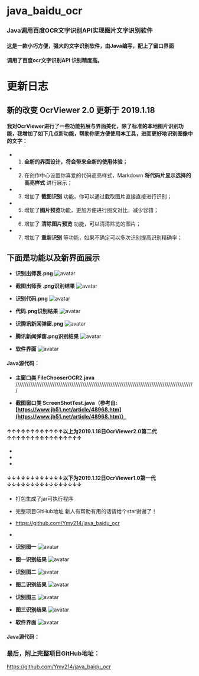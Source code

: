 # java_baidu_ocr
### Java调用百度OCR文字识别API实现图片文字识别软件
#### 这是一款小巧方便，强大的文字识别软件，由Java编写，配上了窗口界面
#### 调用了百度ocr文字识别API 识别精度高。

# 更新日志

## 新的改变 OcrViewer 2.0 更新于 2019.1.18

#### 我对OcrViewer进行了一些功能拓展与界面美化，除了标准的本地图片识别功能，我增加了如下几点新功能，帮助你更方便使用本工具，进而更好地识别图像中的文字：

 - 1. **全新的界面设计，将会带来全新的使用体验；** 
 - 2. 在创作中心设置你喜爱的代码高亮样式，Markdown **将代码片显示选择的高亮样式** 进行展示；
 - 3. 增加了 **截图识别** 功能，你可以通过截取图片直接直接进行识别；
 - 5. 增加了**图片预览**功能，更加方便进行图文对比，减少容错；
 - 6. 增加了 **清除图片预览** 功能，可以清清除览的图片；
 - 7. 增加了 **重新识别** 等功能，如果不确定可以多次识别提高识别精确率；

## 下面是功能以及新界面展示

- **识别出师表.png**
![avatar](https://www.cnblogs.com/images/cnblogs_com/runtu/1386194/o_%e5%87%ba%e5%b8%88%e8%a1%a8.png)
- **截图出师表 .png识别结果**
![avatar](https://www.cnblogs.com/images/cnblogs_com/runtu/1386194/o_%e6%88%aa%e5%9b%be%e8%af%86%e5%88%ab%e5%87%ba%e5%b8%88%e8%a1%a8%20.png)


- **识别代码.png**
![avatar](https://www.cnblogs.com/images/cnblogs_com/runtu/1386194/o_%e4%bb%a3%e7%a0%81%e8%af%86%e5%88%ab.png)

- **代码.png识别结果**
![avatar](https://www.cnblogs.com/images/cnblogs_com/runtu/1386194/o_%e4%bb%a3%e7%a0%81%e8%af%86%e5%88%ab%e7%bb%93%e6%9e%9c.png)

- **识腾讯新闻弹窗.png**
![avatar](https://www.cnblogs.com/images/cnblogs_com/runtu/1386194/o_%e8%85%be%e8%ae%af%e6%96%b0%e9%97%bb%e5%bc%b9%e7%aa%97.png)

- **腾讯新闻弹窗.png识别结果**
![avatar](https://www.cnblogs.com/images/cnblogs_com/runtu/1386194/o_%e6%88%aa%e5%9b%be%e8%85%be%e8%ae%af%e6%96%b0%e9%97%bb%e8%af%86%e5%88%ab%e7%bb%93%e6%9e%9c.png)
- **软件界面**
![avatar](https://www.cnblogs.com/images/cnblogs_com/runtu/1386194/o_%e7%ac%ac%e4%ba%8c%e4%bb%a3%e4%b8%bb%e7%95%8c%e9%9d%a2.jpg)

#### Java源代码：
- **主窗口类 FileChooserOCR2.java**
////////////////////////////////////////////////////////////////////////////////////////////////

- **截图窗口类 ScreenShotTest.java（参考自:[https://www.jb51.net/article/48968.htm](https://www.jb51.net/article/48968.htm)）**



#### ↑↑↑↑↑↑↑↑↑↑↑↑以上为2019.1.18日OcrViewer2.0第二代↑↑↑↑↑↑↑↑↑↑↑↑↑↑↑↑

-
-
-

#### ↓↓↓↓↓↓↓↓↓↓↓↓以下为2019.1.12日OcrViewer1.0第一代↓↓↓↓↓↓↓↓↓↓↓↓↓↓↓↓



- 打包生成了jar可执行程序
- 完整项目GitHub地址 新人有帮助有用的话请给个star谢谢了！
- https://github.com/Ymy214/java_baidu_ocr
- 

- **识别图一**
![avatar](https://timgsa.baidu.com/timg?image&quality=80&size=b9999_10000&sec=1546752498640&di=5b5ddc9603707386fc541603973cc904&imgtype=0&src=http%3A%2F%2Fimage.xmcdn.com%2Fgroup33%2FM08%2FD7%2F39%2FwKgJnVmlF2CiRNi8AAF5KjQuG4E694.jpg)
- **图一识别结果**
![avatar](http://images.cnblogs.com/cnblogs_com/runtu/1377550/o_%E5%B1%B1%E5%B1%85%E7%A7%8B%E6%9A%9D2%E8%AF%86%E5%88%ABxaioguo.jpg)


- **识别图二**
![avatar](https://timgsa.baidu.com/timg?image&quality=80&size=b9999_10000&sec=1546752544596&di=a3ced18f2de8fc935d756c57b7cd08e7&imgtype=0&src=http%3A%2F%2Fcdn103.img.lizhi.fm%2Faudio_cover%2F2016%2F08%2F08%2F30513679195664391_320x320.jpg)

- **图二识别结果**
![avatar](https://www.cnblogs.com/images/cnblogs_com/runtu/1377550/o_%e5%b1%b1%e5%b1%85%e7%a7%8b%e6%9a%9d2%e8%af%86%e5%88%abxaioguo.jpg)

- **识别图三**
![avatar](https://www.cnblogs.com/images/cnblogs_com/runtu/1377550/o_%e5%b1%b1%e5%b1%85%e7%a7%8b%e6%9a%9d1.png)

- **图三识别结果**
![avatar](https://www.cnblogs.com/images/cnblogs_com/runtu/1377550/o_%e5%b1%b1%e5%b1%85%e7%a7%8b%e6%9a%9d1%e8%af%86%e5%88%ab%e6%95%88%e6%9e%9c.jpg)
- **软件界面**
![avatar](
https://www.cnblogs.com/images/cnblogs_com/runtu/1377550/o_%e8%bd%af%e4%bb%b6%e7%95%8c%e9%9d%a2.png)
#### Java源代码：


### 最后，附上完整项目GitHub地址：
https://github.com/Ymy214/java_baidu_ocr
